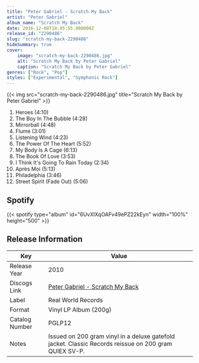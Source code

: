 ```yaml
---
title: "Peter Gabriel - Scratch My Back"
artist: "Peter Gabriel"
album_name: "Scratch My Back"
date: 2016-12-08T18:45:55.000000Z
release_id: "2290486"
slug: "scratch-my-back-2290486"
hideSummary: true
cover:
    image: "scratch-my-back-2290486.jpg"
    alt: "Scratch My Back by Peter Gabriel"
    caption: "Scratch My Back by Peter Gabriel"
genres: ["Rock", "Pop"]
styles: ["Experimental", "Symphonic Rock"]
---
```


{{< img src="scratch-my-back-2290486.jpg" title="Scratch My Back by Peter Gabriel" >}}

<!-- section break -->

1. Heroes (4:10)
2. The Boy In The Bubble (4:28)
3. Mirrorball (4:48)
4. Flume (3:01)
5. Listening Wind (4:23)
6. The Power Of The Heart (5:52)
7. My Body Is A Cage (6:13)
8. The Book Of Love (3:53)
9. I Think It's Going To Rain Today (2:34)
10. Après Moi (5:13)
11. Philadelphia (3:46)
12. Street Spirit (Fade Out) (5:06)

<!-- section break -->


## Spotify
{{< spotify type="album" id="6UvXlXqOAFv49ePZ22kEyn" width="100%" height="500" >}}




## Release Information
|  Key           | Value                                                |
| ---------------| ---------------------------------------------------- |
| Release Year   | 2010                                   |
| Discogs Link   | [Peter Gabriel - Scratch My Back](https://www.discogs.com/release/2290486-Peter-Gabriel-Scratch-My-Back) |
| Label          | Real World Records |
| Format         | Vinyl LP Album (200g) |
| Catalog Number | PGLP12 |
| Notes | Issued on 200 gram vinyl in a deluxe gatefold jacket.  Classic Records reissue on 200 gram QUIEX SV-P. |